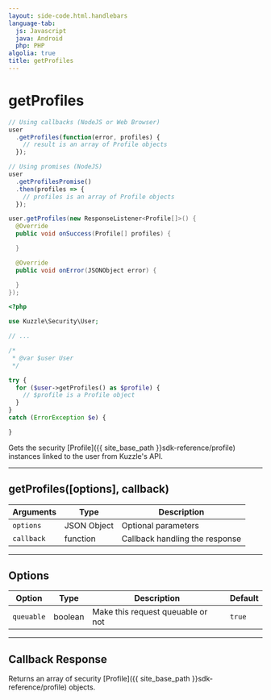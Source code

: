 ```yaml
---
layout: side-code.html.handlebars
language-tab:
  js: Javascript
  java: Android
  php: PHP
algolia: true
title: getProfiles
---
```


# getProfiles

```js
// Using callbacks (NodeJS or Web Browser)
user
  .getProfiles(function(error, profiles) {
    // result is an array of Profile objects
  });

// Using promises (NodeJS)
user
  .getProfilesPromise()
  .then(profiles => {
    // profiles is an array of Profile objects
  });
```

```java
user.getProfiles(new ResponseListener<Profile[]>() {
  @Override
  public void onSuccess(Profile[] profiles) {

  }

  @Override
  public void onError(JSONObject error) {

  }
});
```

```php
<?php

use Kuzzle\Security\User;

// ...

/*
 * @var $user User
 */

try {
  for ($user->getProfiles() as $profile) {
    // $profile is a Profile object
  }
}
catch (ErrorException $e) {

}
```

Gets the security [Profile]({{ site_base_path }}sdk-reference/profile) instances linked to the user from Kuzzle's API.

---

## getProfiles([options], callback)

| Arguments | Type | Description |
|---------------|---------|----------------------------------------|
| ``options`` | JSON Object | Optional parameters |
| ``callback`` | function | Callback handling the response |

---

## Options

| Option | Type | Description | Default |
|---------------|---------|----------------------------------------|---------|
| ``queuable`` | boolean | Make this request queuable or not  | ``true`` |

---


## Callback Response

Returns an array of security [Profile]({{ site_base_path }}sdk-reference/profile) objects.
